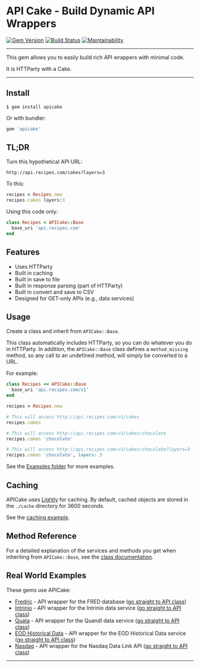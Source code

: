 # API Cake - Build Dynamic API Wrappers

[![Gem Version](https://badge.fury.io/rb/apicake.svg)](https://badge.fury.io/rb/apicake)
[![Build Status](https://github.com/DannyBen/apicake/workflows/Test/badge.svg)](https://github.com/DannyBen/apicake/actions?query=workflow%3ATest)
[![Maintainability](https://api.codeclimate.com/v1/badges/07bd0f8653914ce703a6/maintainability)](https://codeclimate.com/github/DannyBen/apicake/maintainability)

---

This gem allows you to easily build rich API wrappers with minimal code.

It is HTTParty with a Cake.

---


## Install

```
$ gem install apicake
```

Or with bundler:

```ruby
gem 'apicake'
```


## TL;DR

Turn this hypothetical API URL:

```
http://api.recipes.com/cakes?layers=3 
```

To this:

```ruby
recipes = Recipes.new
recipes.cakes layers:3
```

Using this code only:

```ruby
class Recipes < APICake::Base
  base_uri 'api.recipes.com'
end
```


## Features

- Uses HTTParty
- Built in caching
- Built in save to file
- Built in response parsing (part of HTTParty)
- Built in convert and save to CSV
- Designed for GET-only APIs (e.g., data services)


## Usage

Create a class and inherit from `APICake::Base`.

This class automatically includes HTTParty, so you can do whatever you do in
HTTParty. In addition, the `APICake::Base` class defines a `method_missing`
method, so any call to an undefined method, will simply be converted to a 
URL.

For example:

```ruby
class Recipes << APICake::Base
  base_uri 'api.recipes.com/v1'
end

recipes = Recipes.new

# This will access http://api.recipes.com/v1/cakes
recipes.cakes

# This will access http://api.recipes.com/v1/cakes/chocolate
recipes.cakes 'chocolate'

# This will access http://api.recipes.com/v1/cakes/chocolate?layers=3
recipes.cakes 'chocolate', layers: 3
```

See the [Examples folder][1] for more examples.


## Caching

APICake uses [Lightly][2] for caching. By default, cached objects are stored
in the `./cache` directory for 3600 seconds.

See the [caching example][3].


## Method Reference

For a detailed explanation of the services and methods you get when inheriting
from `APICake::Base`, see the [class documentation][4].


## Real World Examples

These gems use APICake:

- [Fredric][5] - API wrapper for the FRED database ([go straight to API class][8])
- [Intrinio][6] - API wrapper for the Intrinio data service ([go straight to API class][9])
- [Quata][7] - API wrapper for the Quandl data service ([go straight to API class][10])
- [EOD Historical Data][11] - API wrapper for the EOD Historical Data service ([go straight to API class][12])
- [Nasdaq][13] - API wrapper for the Nasdaq Data Link API ([go straight to API class][14])


---

[1]: https://github.com/DannyBen/apicake/tree/master/examples
[2]: https://github.com/DannyBen/lightly
[3]: https://github.com/DannyBen/apicake/blob/master/examples/04-caching.rb
[4]: http://www.rubydoc.info/gems/apicake/0.1.1/APICake/Base
[5]: https://github.com/DannyBen/fredric
[6]: https://github.com/DannyBen/intrinio
[7]: https://github.com/DannyBen/quata
[8]: https://github.com/DannyBen/fredric/blob/master/lib/fredric/api.rb
[9]: https://github.com/DannyBen/intrinio/blob/master/lib/intrinio/api.rb
[10]: https://github.com/DannyBen/quata/blob/master/lib/quata/api.rb
[11]: https://github.com/DannyBen/eod
[12]: https://github.com/DannyBen/eod/blob/master/lib/eod/api.rb
[13]: https://github.com/dannyben/nasdaq
[14]: https://github.com/dannyben/nasdaqblob/master/lib/nasdaq/api.rb
